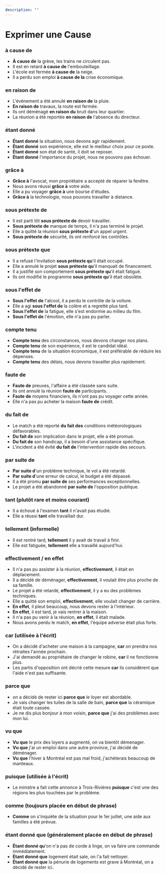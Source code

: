 ```yaml
---
description: ""
---
```


# Exprimer une Cause

### **à cause de**

- **À cause de** la grève, les trains ne circulent pas.
- Il est en retard **à cause de** l'embouteillage.
- L'école est fermée **à cause de** la neige.
- Il a perdu son emploi **à cause de la** crise économique.

### **en raison de**

- L'événement a été annulé **en raison de** la pluie.
- **En raison de** travaux, la route est fermée.
- Ils ont déménagé **en raison du** bruit dans leur quartier.
- La réunion a été reportée **en raison de** l'absence du directeur.

### **étant donné**

- **Étant donné** la situation, nous devons agir rapidement.
- **Étant donné** son expérience, elle est le meilleur choix pour ce poste.
- **Étant donné** son état de santé, il doit se reposer.
- **Étant donné** l'importance du projet, nous ne pouvons pas échouer.

### **grâce à**

- **Grâce à** l'avocat, mon propriétaire a accepté de réparer la fenêtre.
- Nous avons réussi **grâce à** votre aide.
- Elle a pu voyager **grâce à** une bourse d'études.
- **Grâce à** la technologie, nous pouvons travailler à distance.
  
### **sous prétexte de**

- Il est parti tôt **sous prétexte de** devoir travailler.
- **Sous prétexte de** manque de temps, il n'a pas terminé le projet.
- Elle a quitté la réunion **sous prétexte d**'un appel urgent.
- **Sous prétexte de** sécurité, ils ont renforcé les contrôles.

### **sous prétexte que**

- Il a refusé l'invitation **sous prétexte qu**'il était occupé.
- Elle a annulé le projet **sous prétexte qu**'il manquait de financement.
- Il a justifié son comportement **sous prétexte qu**'il était fatigué.
- Ils ont modifié le programme **sous prétexte qu**'il était obsolète.

### **sous l'effet de**

- **Sous l'effet de** l'alcool, il a perdu le contrôle de la voiture.
- Elle a agi **sous l'effet de** la colère et a regretté plus tard.
- **Sous l'effet de** la fatigue, elle s'est endormie au milieu du film.
- **Sous l'effet de** l'émotion, elle n'a pas pu parler.

### **compte tenu**

- **Compte tenu** des circonstances, nous devons changer nos plans.
- **Compte tenu** de son expérience, il est le candidat idéal.
- **Compte tenu** de la situation économique, il est préférable de réduire les dépenses.
- **Compte tenu** des délais, nous devons travailler plus rapidement.

### **faute de**

- **Faute de** preuves, l'affaire a été classée sans suite.
- Ils ont annulé la réunion **faute de** participants.
- **Faute de** moyens financiers, ils n'ont pas pu voyager cette année.
- Elle n'a pas pu acheter la maison **faute de** crédit.

### **du fait de**

- Le match a été reporté **du fait des** conditions météorologiques défavorables.
- **Du fait de** son implication dans le projet, elle a été promue.
- **Du fait de** son handicap, il a besoin d'une assistance spécifique.
- L'incident a été évité **du fait de** l'intervention rapide des secours.

### **par suite de**

- **Par suite d**'un problème technique, le vol a été retardé.
- **Par suite d**'une erreur de calcul, le budget a été dépassé.
- Il a été promu **par suite de** ses performances exceptionnelles.
- Le projet a été abandonné **par suite de** l'opposition publique.

### **tant** (plutôt rare et moins courant)

- Il a échoué à l'examen **tant** il n'avait pas étudié.
- Elle a réussi **tant** elle travaillait dur.

### **tellement** (informelle)

- Il est rentré tard, **tellement** il y avait de travail à finir.
- Elle est fatiguée, **tellement** elle a travaillé aujourd'hui.

### **effectivement** / **en effet**

- Il n'a pas pu assister à la réunion, **effectivement**, il était en déplacement.
- Il a décidé de déménager, **effectivement**, il voulait être plus proche de sa famille.
- Le projet a été retardé, **effectivement**, il y a eu des problèmes techniques.
- Elle a quitté son emploi, **effectivement**, elle voulait changer de carrière.
- **En effet**, il pleut beaucoup, nous devons rester à l'intérieur.
- **En effet**, il est tard, je vais rentrer à la maison.
- Il n'a pas pu venir à la réunion, **en effet**, il était malade.
- Nous avons perdu le match, **en effet**, l'équipe adverse était plus forte.

### **car** (utilisée à l'écrit)

- On a décidé d'acheter une maison à la campagne, **car** on prendra nos rètraites l'année prochain.
- J'ai demandé au propriétaire de changer le robine, **car** il ne fonctionne plus.
- Les partis d'opposition ont décrié cette mesure **car** ils considèrent que l'aide n'est pas suffisante.

### **parce que**

- on a décidé de rester ici **parce que** le loyer est abordable.
- Je vais changer les tuiles de la salle de bain, **parce que** la céramique était toute cassée.
- Je ne dis plus bonjour à mon voisin, **parce que** j'ai des problèmes avec mon lui.

### **vu que**

- **Vu que** le prix des loyers a augmenté, on va bientôt démenager.
- **Vu que** j'ai un emploi dans une autre province, j'ai décidé de déménager.
- **Vu que** l'hiver à Montréal est pas mal froid, j'achèterais beaucoup de manteaux.

### **puisque** (utilisée à l'écrit)

- Le ministre a fait cette annonce à Trois-Rivières **puisque** c'est une des régions les plus touchées par le problème.

### **comme** (toujours placée en début de phrase)

- **Comme** on s'inquiète de la situation pour le 1er juillet, une aide aux familles a été prévue.

### **étant donné que** (généralement placée en début de phrase)

- **Étant donné qu**'on n'a pas de corde à linge, on va faire une commande immédiatement.
- **Étant donné que** logement était sale, on l'a fait nettoyer.
- **Étant donné que** la pénurie de logements est grave à Montréal, on a décidé de rester ici.

